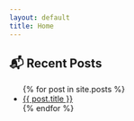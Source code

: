 ```yaml
---
layout: default
title: Home
---
```


<h2>📬 Recent Posts</h2>

<ul>
  {% for post in site.posts %}
    <li><a href="{{ post.url | relative_url }}">{{ post.title }}</a></li>
  {% endfor %}
</ul>
